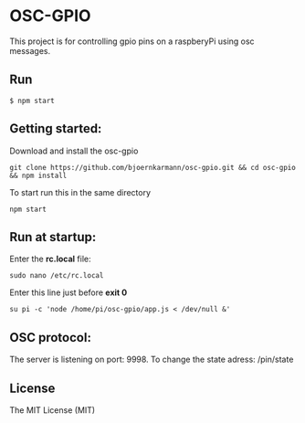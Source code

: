 # OSC-GPIO

This project is for controlling gpio pins on a raspberyPi using osc messages.

## Run

```
$ npm start
```


## Getting started:

Download and install the osc-gpio

```
git clone https://github.com/bjoernkarmann/osc-gpio.git && cd osc-gpio && npm install
```

To start run this in the same directory

```
npm start
```

## Run at startup:

Enter the **rc.local** file:

```
sudo nano /etc/rc.local
```
Enter this line just before **exit 0**

```
su pi -c 'node /home/pi/osc-gpio/app.js < /dev/null &'
```

## OSC protocol:

The server is listening on port: 9998. To change the state adress: /pin/state

## License

The MIT License (MIT)
